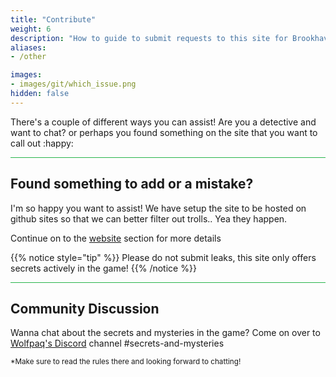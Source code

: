 ```yaml
---
title: "Contribute"
weight: 6
description: "How to guide to submit requests to this site for Brookhaven RP Secrets and mysteries or ask questions about this site."
aliases:
- /other

images: 
- images/git/which_issue.png
hidden: false
---
```


There's a couple of different ways you can assist! Are you a detective and want to chat? or perhaps you found something on the site that you want to call out :happy:

<hr style="background-color: #28b44c" size=8>

## Found something to add or a mistake?

I'm so happy you want to assist! We have setup the site to be hosted on github sites so that we can better filter out trolls.. Yea they happen.

Continue on to the [website](/contribute/website/) section for more details

{{% notice style="tip" %}}
Please do not submit leaks, this site only offers secrets actively in the game!
{{% /notice %}}

<hr style="background-color: #28b44c" size=8>

## Community Discussion

Wanna chat about the secrets and mysteries in the game? Come on over to [Wolfpaq's Discord](https://discord.gg/wolfpaqgames) channel #secrets-and-mysteries 

<sub>*Make sure to read the rules there and looking forward to chatting!</sub>